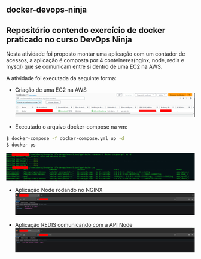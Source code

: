 ## docker-devops-ninja
## Repositório contendo exercício de docker praticado no curso DevOps Ninja <br />

Nesta atividade foi proposto montar uma aplicação com um contador de acessos, a aplicação é composta por 4 conteineres(nginx, node, redis e mysql) que se comunicam entre si dentro de uma EC2 na AWS.<br />

A atividade foi executada da seguinte forma:
- Criação de uma EC2 na AWS <br />
![alt text](imagens/ec2.png)<br />

- Executado o arquivo docker-compose na vm: <br />
```sh
$ docker-compose -f docker-compose.yml up -d
$ docker ps
```
![alt text](imagens/docker.png)<br />

- Aplicação Node rodando no NGINX <br />
![alt text](imagens/node.png)<br />

- Aplicação REDIS comunicando com a API Node <br />
![alt text](imagens/redis.png)<br />
